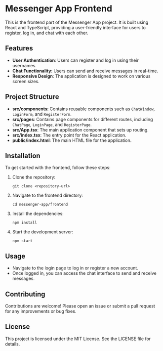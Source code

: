 # Messenger App Frontend

This is the frontend part of the Messenger App project. It is built using React and TypeScript, providing a user-friendly interface for users to register, log in, and chat with each other.

## Features

- **User Authentication**: Users can register and log in using their usernames.
- **Chat Functionality**: Users can send and receive messages in real-time.
- **Responsive Design**: The application is designed to work on various screen sizes.

## Project Structure

- **src/components**: Contains reusable components such as `ChatWindow`, `LoginForm`, and `RegisterForm`.
- **src/pages**: Contains page components for different routes, including `ChatPage`, `LoginPage`, and `RegisterPage`.
- **src/App.tsx**: The main application component that sets up routing.
- **src/index.tsx**: The entry point for the React application.
- **public/index.html**: The main HTML file for the application.

## Installation

To get started with the frontend, follow these steps:

1. Clone the repository:
   ```
   git clone <repository-url>
   ```

2. Navigate to the frontend directory:
   ```
   cd messenger-app/frontend
   ```

3. Install the dependencies:
   ```
   npm install
   ```

4. Start the development server:
   ```
   npm start
   ```

## Usage

- Navigate to the login page to log in or register a new account.
- Once logged in, you can access the chat interface to send and receive messages.

## Contributing

Contributions are welcome! Please open an issue or submit a pull request for any improvements or bug fixes.

## License

This project is licensed under the MIT License. See the LICENSE file for details.